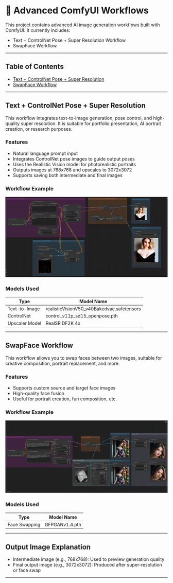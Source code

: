 # 🧠 Advanced ComfyUI Workflows

This project contains advanced AI image generation workflows built with ComfyUI. It currently includes:

- Text + ControlNet Pose + Super Resolution Workflow
- SwapFace Workflow

---

## Table of Contents

- [Text + ControlNet Pose + Super Resolution](#text--controlnet-pose--super-resolution)
- [SwapFace Workflow](#swapface-workflow)

---

## Text + ControlNet Pose + Super Resolution

This workflow integrates text-to-image generation, pose control, and high-quality super resolution. It is suitable for portfolio presentation, AI portrait creation, or research purposes.

### Features

- Natural language prompt input
- Integrates ControlNet pose images to guide output poses
- Uses the Realistic Vision model for photorealistic portraits
- Outputs images at 768x768 and upscales to 3072x3072
- Supports saving both intermediate and final images

### Workflow Example

![workflow-preview](./text_pose2img/workflow.png)

### Models Used

| Type             | Model Name                      |
|------------------|----------------------------------------------|
| Text-to-Image    | realisticVisionV50_v40Bakedvae.safetensors   |
| ControlNet       | control_v11p_sd15_openpose.pth               |
| Upscaler Model   | RealSR DF2K 4x                               |

---

## SwapFace Workflow

This workflow allows you to swap faces between two images, suitable for creative composition, portrait replacement, and more.

### Features

- Supports custom source and target face images
- High-quality face fusion
- Useful for portrait creation, fun composition, etc.

### Workflow Example

![swapface-workflow](./swapface/workflow.png)

### Models Used

| Type           | Model Name         |
|----------------|----------------------------------|
| Face Swapping  | GFPGANv1.4.pth           |

---

## Output Image Explanation

- Intermediate image (e.g., 768x768): Used to preview generation quality
- Final output image (e.g., 3072x3072): Produced after super-resolution or face swap

---
